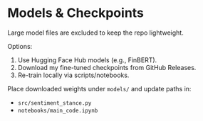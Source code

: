 # Models & Checkpoints
Large model files are excluded to keep the repo lightweight.

Options:
1) Use Hugging Face Hub models (e.g., FinBERT).
2) Download my fine-tuned checkpoints from GitHub Releases.
3) Re-train locally via scripts/notebooks.

Place downloaded weights under `models/` and update paths in:
- `src/sentiment_stance.py`
- `notebooks/main_code.ipynb`
